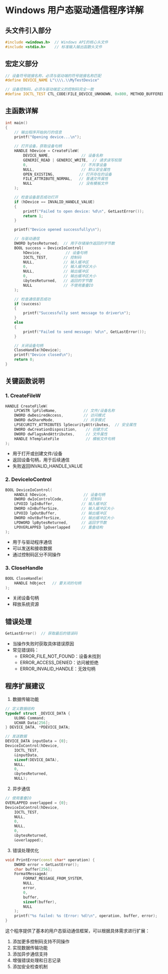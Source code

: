 # Windows 用户态驱动通信程序详解

## 头文件引入部分
```cpp
#include <windows.h>  // Windows API的核心头文件
#include <stdio.h>    // 标准输入输出函数头文件
```

## 宏定义部分
```cpp
// 设备符号链接名称，必须与驱动端的符号链接名称匹配
#define DEVICE_NAME L"\\\\.\\MyTestDevice"  

// 设备控制码，必须与驱动端定义的控制码完全一致
#define IOCTL_TEST CTL_CODE(FILE_DEVICE_UNKNOWN, 0x800, METHOD_BUFFERED, FILE_ANY_ACCESS)
```

## 主函数详解
```cpp
int main()
{
    // 输出程序开始执行的信息
    printf("Opening device...\n");
    
    // 打开设备，获取设备句柄
    HANDLE hDevice = CreateFileW(
        DEVICE_NAME,              // 设备名称
        GENERIC_READ | GENERIC_WRITE,  // 请求读写权限
        0,                        // 不共享设备
        NULL,                     // 默认安全属性
        OPEN_EXISTING,           // 打开存在的设备
        FILE_ATTRIBUTE_NORMAL,   // 普通文件属性
        NULL                     // 没有模板文件
    );

    // 检查设备是否成功打开
    if (hDevice == INVALID_HANDLE_VALUE)
    {
        printf("Failed to open device: %d\n", GetLastError());
        return 1;
    }

    printf("Device opened successfully\n");

    // 与驱动通信
    DWORD bytesReturned;  // 用于存储操作返回的字节数
    BOOL success = DeviceIoControl(
        hDevice,           // 设备句柄
        IOCTL_TEST,       // 控制码
        NULL,             // 输入缓冲区
        0,                // 输入缓冲区大小
        NULL,             // 输出缓冲区
        0,                // 输出缓冲区大小
        &bytesReturned,   // 返回的字节数
        NULL              // 不使用重叠IO
    );

    // 检查通信是否成功
    if (success)
    {
        printf("Successfully sent message to driver\n");
    }
    else
    {
        printf("Failed to send message: %d\n", GetLastError());
    }

    // 关闭设备句柄
    CloseHandle(hDevice);
    printf("Device closed\n");
    return 0;
}
```

## 关键函数说明

### 1. CreateFileW
```cpp
HANDLE CreateFileW(
    LPCWSTR lpFileName,            // 文件/设备名称
    DWORD dwDesiredAccess,         // 访问模式
    DWORD dwShareMode,             // 共享模式
    LPSECURITY_ATTRIBUTES lpSecurityAttributes,  // 安全属性
    DWORD dwCreationDisposition,    // 创建方式
    DWORD dwFlagsAndAttributes,     // 文件属性
    HANDLE hTemplateFile            // 模板文件句柄
);
```
- 用于打开或创建文件/设备
- 返回设备句柄，用于后续通信
- 失败返回INVALID_HANDLE_VALUE

### 2. DeviceIoControl
```cpp
BOOL DeviceIoControl(
    HANDLE hDevice,                // 设备句柄
    DWORD dwIoControlCode,         // 控制码
    LPVOID lpInBuffer,            // 输入缓冲区
    DWORD nInBufferSize,          // 输入缓冲区大小
    LPVOID lpOutBuffer,           // 输出缓冲区
    DWORD nOutBufferSize,         // 输出缓冲区大小
    LPDWORD lpBytesReturned,      // 返回字节数
    LPOVERLAPPED lpOverlapped     // 重叠结构
);
```
- 用于与驱动程序通信
- 可以发送和接收数据
- 通过控制码区分不同操作

### 3. CloseHandle
```cpp
BOOL CloseHandle(
    HANDLE hObject   // 要关闭的句柄
);
```
- 关闭设备句柄
- 释放系统资源

## 错误处理
```cpp
GetLastError()  // 获取最后的错误码
```
- 当操作失败时获取具体错误原因
- 常见错误码：
  - ERROR_FILE_NOT_FOUND：设备未找到
  - ERROR_ACCESS_DENIED：访问被拒绝
  - ERROR_INVALID_HANDLE：无效句柄

## 程序扩展建议

1. 数据传输功能
```cpp
// 定义数据结构
typedef struct _DEVICE_DATA {
    ULONG Command;
    UCHAR Data[256];
} DEVICE_DATA, *PDEVICE_DATA;

// 发送数据
DEVICE_DATA inputData = {0};
DeviceIoControl(hDevice, 
    IOCTL_TEST, 
    &inputData, 
    sizeof(DEVICE_DATA),
    NULL, 
    0, 
    &bytesReturned, 
    NULL);
```

2. 异步通信
```cpp
// 使用重叠IO
OVERLAPPED overlapped = {0};
DeviceIoControl(hDevice,
    IOCTL_TEST,
    NULL,
    0,
    NULL,
    0,
    &bytesReturned,
    &overlapped);
```

3. 错误处理优化
```cpp
void PrintError(const char* operation) {
    DWORD error = GetLastError();
    char buffer[256];
    FormatMessageA(
        FORMAT_MESSAGE_FROM_SYSTEM,
        NULL,
        error,
        0,
        buffer,
        sizeof(buffer),
        NULL
    );
    printf("%s failed: %s (Error: %d)\n", operation, buffer, error);
}
```

这个程序提供了基本的用户态驱动通信框架，可以根据具体需求进行扩展：
1. 添加更多控制码支持不同操作
2. 实现数据传输功能
3. 添加异步通信支持
4. 增强错误处理和日志记录
5. 添加安全检查机制